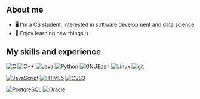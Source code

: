 ## About me 
- 🖥 I'm a CS student, interested in software development and data science
- 🧠 Enjoy learning new things :)
## My skills and experience

[![C](https://img.shields.io/badge/Code-C-darkblue?style=flat&logo=C)](https://www.cprogramming.com/)
[![C++](https://img.shields.io/badge/Code-C%2B%2B-darkred?style=flat&logo=C%2B%2B)](https://en.cppreference.com/w/)
[![Java](https://img.shields.io/badge/Code-Java-darkred?style=flat&logo=Java)](https://docs.oracle.com/javase/8/docs/api/)
[![Python](https://img.shields.io/badge/Code-Python-blue?style=flat&logo=Python)](https://www.python.org/)
[![GNUBash](https://img.shields.io/badge/Code-Bash-darkgreen?style=flat&logo=GNU%20Bash)](https://www.gnu.org/software/bash/)
[![Linux](https://img.shields.io/badge/Env-Linux-darkgreen?style=flat&logo=Linux)](https://www.gnu.org/)
[![git](https://img.shields.io/badge/Tools-Git-black?style=flat&logo=Git)](https://git-scm.com/doc)



[![JavaScript](https://img.shields.io/badge/Code-JavaScript-brown?style=flat&logo=JavaScript)](https://developer.mozilla.org/en-US/docs/Web/JavaScript)
[![HTML5](https://img.shields.io/badge/Web-HTML-brown?style=flat&logo=HTML5)](https://developer.mozilla.org/en-US/docs/Web/HTML)
[![CSS3](https://img.shields.io/badge/Web-CSS-brown?style=flat&logo=css3)](https://developer.mozilla.org/en-US/docs/Web/CSS)



[![PostgreSQL](https://img.shields.io/badge/DB-PostgreSQL-purple?style=flat&logo=PostgreSQL)](https://www.postgresql.org/docs/)
[![Oracle](https://img.shields.io/badge/DB-Oracle-purple?style=flat&logo=Oracle)](https://docs.oracle.com/en/database/)


<!---
bvillarroelr/bvillarroelr is a ✨ special ✨ repository because its `README.md` (this file) appears on your GitHub profile.
You can click the Preview link to take a look at your changes.
--->

